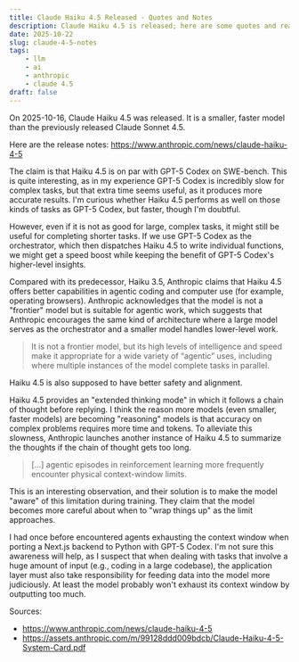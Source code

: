 ```yaml
---
title: Claude Haiku 4.5 Released - Quotes and Notes
description: Claude Haiku 4.5 is released; here are some quotes and reading notes of mine.
date: 2025-10-22
slug: claude-4-5-notes
tags:
    - llm
    - ai
    - anthropic
    - claude 4.5
draft: false
---
```


On 2025-10-16, Claude Haiku 4.5 was released. It is a smaller, faster model than the previously released Claude Sonnet 4.5.

Here are the release notes: <https://www.anthropic.com/news/claude-haiku-4-5>

The claim is that Haiku 4.5 is on par with GPT-5 Codex on SWE-bench. This is quite interesting, as in my experience GPT-5 Codex is incredibly slow for complex tasks, but that extra time seems useful, as it produces more accurate results. I'm curious whether Haiku 4.5 performs as well on those kinds of tasks as GPT-5 Codex, but faster, though I'm doubtful.

However, even if it is not as good for large, complex tasks, it might still be useful for completing shorter tasks. If we use GPT-5 Codex as the orchestrator, which then dispatches Haiku 4.5 to write individual functions, we might get a speed boost while keeping the benefit of GPT-5 Codex's higher-level insights.

Compared with its predecessor, Haiku 3.5, Anthropic claims that Haiku 4.5 offers better capabilities in agentic coding and computer use (for example, operating browsers). Anthropic acknowledges that the model is not a "frontier" model but is suitable for agentic work, which suggests that Anthropic encourages the same kind of architecture where a large model serves as the orchestrator and a smaller model handles lower-level work.

> It is not a frontier model, but its high levels of intelligence and speed make it appropriate for a wide variety of “agentic” uses, including where multiple instances of the model complete tasks in parallel.

Haiku 4.5 is also supposed to have better safety and alignment.

Haiku 4.5 provides an "extended thinking mode" in which it follows a chain of thought before replying. I think the reason more models (even smaller, faster models) are becoming "reasoning" models is that accuracy on complex problems requires more time and tokens. To alleviate this slowness, Anthropic launches another instance of Haiku 4.5 to summarize the thoughts if the chain of thought gets too long.

> [...] agentic episodes in reinforcement learning more frequently encounter physical context-window
> limits.

This is an interesting observation, and their solution is to make the model "aware" of this limitation during training. They claim that the model becomes more careful about when to "wrap things up" as the limit approaches.

I had once before encountered agents exhausting the context window when porting a Next.js backend to Python with GPT-5 Codex. I'm not sure this awareness will help, as I suspect that when dealing with tasks that involve a huge amount of input (e.g., coding in a large codebase), the application layer must also take responsibility for feeding data into the model more judiciously. At least the model probably won't exhaust its context window by outputting too much.

Sources:

- https://www.anthropic.com/news/claude-haiku-4-5
- https://assets.anthropic.com/m/99128ddd009bdcb/Claude-Haiku-4-5-System-Card.pdf

